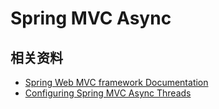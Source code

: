 # Spring MVC Async


## 相关资料

* [Spring Web MVC framework Documentation](https://docs.spring.io/spring/docs/4.3.9.RELEASE/spring-framework-reference/html/mvc.html)
* [Configuring Spring MVC Async Threads](http://www.clianz.com/2016/02/24/configuring-spring-mvc-async-threads/)
